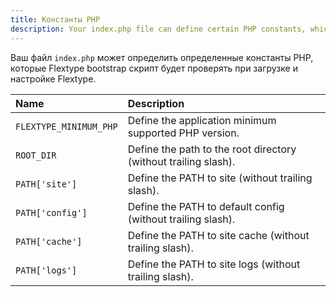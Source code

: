 ```yaml
---
title: Константы PHP
description: Your index.php file can define certain PHP constants, which Flextype bootstrap script will check for while loading and configuring Flextype.
---
```


Ваш файл `index.php` может определить определенные константы PHP, которые Flextype bootstrap скрипт будет проверять при загрузке и настройке Flextype.

| Name                   | Description                                                     |
|:---------------------- |:--------------------------------------------------------------- |
| `FLEXTYPE_MINIMUM_PHP` | Define the application minimum supported PHP version.           |
| `ROOT_DIR`             | Define the path to the root directory (without trailing slash). |
| `PATH['site']`         | Define the PATH to site (without trailing slash).               |
| `PATH['config']`       | Define the PATH to default config (without trailing slash).     |
| `PATH['cache']`        | Define the PATH to site cache (without trailing slash).         |
| `PATH['logs']`         | Define the PATH to site logs (without trailing slash).          |
